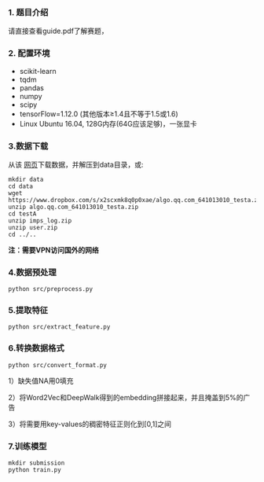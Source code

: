 ### 1. 题目介绍

请直接查看guide.pdf了解赛题，


### 2. 配置环境

- scikit-learn
- tqdm
- pandas
- numpy
- scipy
- tensorFlow=1.12.0 (其他版本≥1.4且不等于1.5或1.6)
- Linux Ubuntu 16.04, 128G内存(64G应该足够)，一张显卡 

### 3.数据下载

从该 [网页](https://amritasaha1812.github.io/CSQA/download/)下载数据，并解压到data目录，或:

```shell
mkdir data 
cd data
wget https://www.dropbox.com/s/x2scxmk8q0p0xae/algo.qq.com_641013010_testa.zip
unzip algo.qq.com_641013010_testa.zip 
cd testA
unzip imps_log.zip 
unzip user.zip
cd ../..
```

**注：需要VPN访问国外的网络**

### 4.数据预处理

```shell
python src/preprocess.py
```

### 5.提取特征

```shell
python src/extract_feature.py
```

### 6.转换数据格式

```shell
python src/convert_format.py
```

1）缺失值NA用0填充

2）将Word2Vec和DeepWalk得到的embedding拼接起来，并且掩盖到5%的广告

3）将需要用key-values的稠密特征正则化到[0,1]之间

### 7.训练模型

```shell
mkdir submission
python train.py
```

